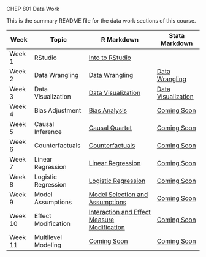 CHEP 801 Data Work

This is the summary README file for the data work sections of this course.


| Week | Topic  | R Markdown | Stata Markdown |
| ---- | --- | ------------- | ----------------- | 
| Week 1 | RStudio  | [Into to RStudio](https://github.com/walkabilly/chep801_usask/blob/main/Data%20Work/intro_to_R.md)      | 
| Week 2 | Data Wrangling | [Data Wrangling](https://github.com/walkabilly/chep801_usask/blob/main/Data%20Work/data_wrangling_R.md)   | [Data Wrangling](https://github.com/walkabilly/chep801_usask/blob/main/Data%20Work/Week2_data_work_Stata.do)
| Week 3 | Data Visualization | [Data Visualization](https://github.com/walkabilly/chep801_usask/blob/main/Data%20Work/data_visualization_R.md)   | [Data Visualization](https://github.com/walkabilly/chep801_usask/blob/main/Data%20Work/Week3_data_work_Stata.do)
| Week 4 | Bias Adjustment | [Bias Analysis](https://github.com/walkabilly/chep801_usask/blob/main/Data%20Work/bias_analysis_R.md)   | [Coming Soon]()
| Week 5 | Causal Inference  | [Causal Quartet](https://github.com/walkabilly/chep801_usask/blob/main/Data%20Work/causal_quartet_R.md)   | [Coming Soon]()
| Week 6 | Counterfactuals | [Counterfactuals](https://github.com/walkabilly/chep801_usask/blob/main/Data%20Work/counterfactuals_R.md) | [Coming Soon]()
| Week 7 | Linear Regression | [Linear Regression](https://github.com/walkabilly/chep801_usask/blob/main/Data%20Work/linear_regression_R.md)  | [Coming Soon]()
| Week 8 | Logistic Regression | [Logistic Regression](https://github.com/walkabilly/chep801_usask/blob/main/Data%20Work/logistic_regression_R.md)   | [Coming Soon]()
| Week 9 | Model Assumptions  | [Model Selection and Assumptions](https://github.com/walkabilly/chep801_usask/blob/main/Data%20Work/model_selection_R.md) | [Coming Soon]()
| Week 10 | Effect Modification | [Interaction and Effect Measure Modification](https://github.com/walkabilly/chep801_usask/blob/main/Data%20Work/interaction_effect_measure_modification.md) | [Coming Soon]()
| Week 11 | Multilevel Modeling | [Coming Soon]()  | [Coming Soon]()
